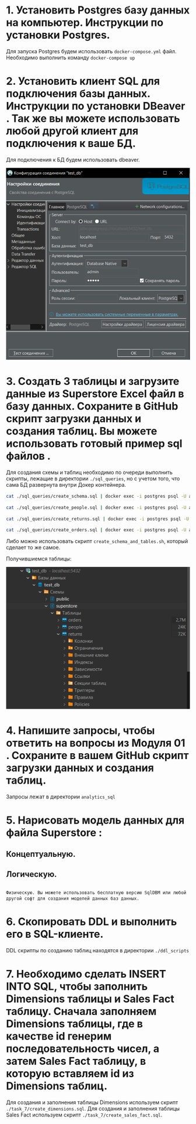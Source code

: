 # 1. Установить Postgres базу данных на компьютер. Инструкции по установки Postgres.

Для запуска Postgres будем использовать `docker-compose.yml` файл. 
Необходимо выполнить команду `docker-compose up`

# 2. Установить клиент SQL для подключения базы данных. Инструкции по установки DBeaver . Так же вы можете использовать любой другой клиент для подключения к ваше БД.

Для подключения к БД будем использовать dbeaver.

![Настройка подключения ](./resources/connection.png)


# 3. Создать 3 таблицы и загрузите данные из Superstore Excel файл  в базу данных. Сохраните в GitHub скрипт загрузки данных и создания таблиц. Вы можете использовать готовый пример sql файлов .

Для создания схемы и таблиц необходимо по очереди выполнить скрипты, лежащие в директории `./sql_queries`, но с учетом того, что сама БД развернута внутри Докер контейнера.

```bash
cat ./sql_queries/create_schema.sql | docker exec -i postgres psql -U admin -d test_db
```
```bash
cat ./sql_queries/create_people.sql | docker exec -i postgres psql -U admin -d test_db
```
```bash
cat ./sql_queries/create_returns.sql | docker exec -i postgres psql -U admin -d test_db
```
```bash
cat ./sql_queries/create_orders.sql | docker exec -i postgres psql -U admin -d test_db
```

Либо можно использовать скрипт `create_schema_and_tables.sh`, который сделает то же самое.

Получившиемся таблицы:

![Схема и таблицы](./resources/db.png)

# 4. Напишите запросы, чтобы ответить на вопросы из Модуля 01 . Сохраните в вашем GitHub скрипт загрузки данных и создания таблиц.
Запросы лежат в директории `analytics_sql`

# 5. Нарисовать модель данных для файла Superstore : 
## Концептуальную.
##    Логическую.
##
    Физическую. Вы можете использовать бесплатную версию SqlDBM или любой другой софт для создания моделей данных баз данных.
# 6. Скопировать DDL и выполнить его в SQL-клиенте.

DDL скрипты по созданию таблиц находятся в директории `./ddl_scripts`

# 7. Необходимо сделать INSERT INTO SQL, чтобы заполнить Dimensions таблицы и Sales Fact таблицу. Сначала заполняем Dimensions таблицы, где в качестве id генерим последовательность чисел, а затем Sales Fact таблицу, в которую вставляем id из Dimensions таблиц.

Для создания и заполнения таблицы Dimensions используем скрипт `./task_7/create_dimensions.sql`.
Для создания и заполнения таблицы Sales Fact используем скрипт `./task_7/create_sales_fact.sql`.